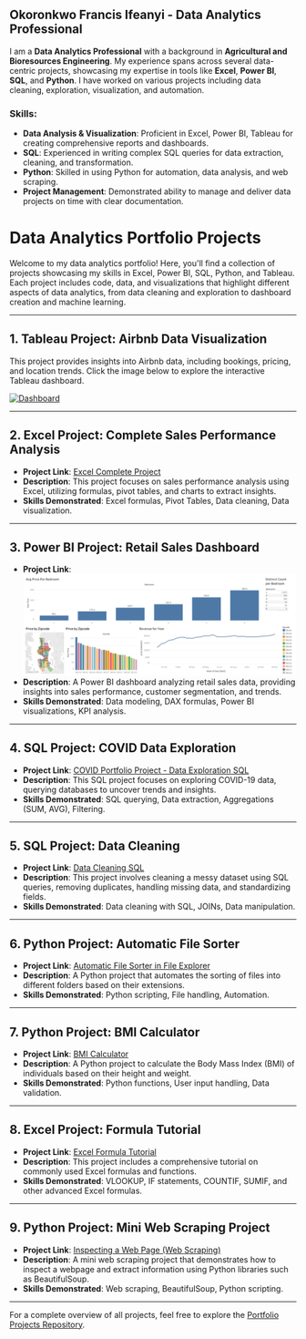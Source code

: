 ## Okoronkwo Francis Ifeanyi - Data Analytics Professional

I am a **Data Analytics Professional** with a background in **Agricultural and Bioresources Engineering**. My experience spans across several data-centric projects, showcasing my expertise in tools like **Excel**, **Power BI**, **SQL**, and **Python**. I have worked on various projects including data cleaning, exploration, visualization, and automation.

### Skills:
- **Data Analysis & Visualization**: Proficient in Excel, Power BI, Tableau for creating comprehensive reports and dashboards.
- **SQL**: Experienced in writing complex SQL queries for data extraction, cleaning, and transformation.
- **Python**: Skilled in using Python for automation, data analysis, and web scraping.
- **Project Management**: Demonstrated ability to manage and deliver data projects on time with clear documentation.



# Data Analytics Portfolio Projects

Welcome to my data analytics portfolio! Here, you'll find a collection of projects showcasing my skills in Excel, Power BI, SQL, Python, and Tableau. Each project includes code, data, and visualizations that highlight different aspects of data analytics, from data cleaning and exploration to dashboard creation and machine learning.

---

## 1. Tableau Project: Airbnb Data Visualization

This project provides insights into Airbnb data, including bookings, pricing, and location trends. Click the image below to explore the interactive Tableau dashboard.

[![Dashboard](upload/main/Dashboard1.png)](https://public.tableau.com/views/AirBNBTableuFullProjectFrancis/Dashboard1?:language=en-GB&:sid=&:redirect=auth&:display_count=n&:origin=viz_share_link)

---

## 2. Excel Project: Complete Sales Performance Analysis

- **Project Link**: [Excel Complete Project](https://github.com/Francisroyce/PortfolioProjects/blob/main/Excel%20Complete%20Project.xlsx)
- **Description**: This project focuses on sales performance analysis using Excel, utilizing formulas, pivot tables, and charts to extract insights.
- **Skills Demonstrated**: Excel formulas, Pivot Tables, Data cleaning, Data visualization.

---

## 3. Power BI Project: Retail Sales Dashboard

- **Project Link**: ![Power BI Image](powerBI%20image.png)
- **Description**: A Power BI dashboard analyzing retail sales data, providing insights into sales performance, customer segmentation, and trends.
- **Skills Demonstrated**: Data modeling, DAX formulas, Power BI visualizations, KPI analysis.

---

## 4. SQL Project: COVID Data Exploration

- **Project Link**: [COVID Portfolio Project - Data Exploration SQL](https://github.com/Francisroyce/PortfolioProjects/blob/main/COVID%20Portfolio%20Project%20-%20Data%20Exploration.sql)
- **Description**: This SQL project focuses on exploring COVID-19 data, querying databases to uncover trends and insights.
- **Skills Demonstrated**: SQL querying, Data extraction, Aggregations (SUM, AVG), Filtering.

---

## 5. SQL Project: Data Cleaning

- **Project Link**: [Data Cleaning SQL](https://github.com/Francisroyce/PortfolioProjects/blob/main/DATA%20CLEANING.sql)
- **Description**: This project involves cleaning a messy dataset using SQL queries, removing duplicates, handling missing data, and standardizing fields.
- **Skills Demonstrated**: Data cleaning with SQL, JOINs, Data manipulation.

---

## 6. Python Project: Automatic File Sorter

- **Project Link**: [Automatic File Sorter in File Explorer](https://github.com/Francisroyce/PortfolioProjects/blob/main/Automatic%20File%20Sorter%20in%20File%20Explorer.ipynb)
- **Description**: A Python project that automates the sorting of files into different folders based on their extensions.
- **Skills Demonstrated**: Python scripting, File handling, Automation.

---

## 7. Python Project: BMI Calculator

- **Project Link**: [BMI Calculator](https://github.com/Francisroyce/PortfolioProjects/blob/main/BMI%20CALCULATOR.ipynb)
- **Description**: A Python project to calculate the Body Mass Index (BMI) of individuals based on their height and weight.
- **Skills Demonstrated**: Python functions, User input handling, Data validation.

---

## 8. Excel Project: Formula Tutorial

- **Project Link**: [Excel Formula Tutorial](https://github.com/Francisroyce/PortfolioProjects/blob/main/EXCEL%20FORMULAR%20TUTORIAL.xlsx)
- **Description**: This project includes a comprehensive tutorial on commonly used Excel formulas and functions.
- **Skills Demonstrated**: VLOOKUP, IF statements, COUNTIF, SUMIF, and other advanced Excel formulas.

---

## 9. Python Project: Mini Web Scraping Project

- **Project Link**: [Inspecting a Web Page (Web Scraping)](https://github.com/Francisroyce/PortfolioProjects/blob/main/Inspecting%20a%20Web%20Page_scrapping.ipynb)
- **Description**: A mini web scraping project that demonstrates how to inspect a webpage and extract information using Python libraries such as BeautifulSoup.
- **Skills Demonstrated**: Web scraping, BeautifulSoup, Python scripting.

---

For a complete overview of all projects, feel free to explore the [Portfolio Projects Repository](https://github.com/Francisroyce/PortfolioProjects).

